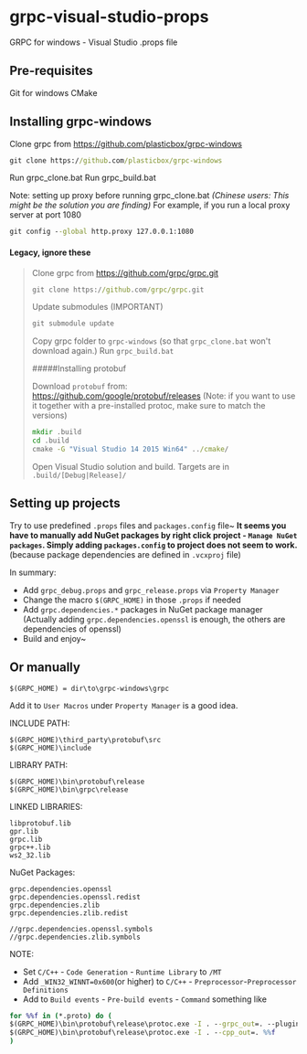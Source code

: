 # grpc-visual-studio-props
GRPC for windows - Visual Studio .props file

Pre-requisites
--
Git for windows
CMake



Installing grpc-windows
--

Clone grpc from https://github.com/plasticbox/grpc-windows

```bat
git clone https://github.com/plasticbox/grpc-windows
```

Run grpc_clone.bat
Run grpc_build.bat

Note: setting up proxy before running grpc_clone.bat *(Chinese users: This might be the solution you are finding)*
For example, if you run a local proxy server at port 1080
```bat
git config --global http.proxy 127.0.0.1:1080
```


#### Legacy, ignore these

> 
> Clone grpc from https://github.com/grpc/grpc.git   
> ```bat
> git clone https://github.com/grpc/grpc.git
> ```
> 
> Update submodules (IMPORTANT)
> 
> ```bat
> git submodule update 
> ```
> 
> Copy grpc folder to `grpc-windows` (so that `grpc_clone.bat` won't download again.)
> Run `grpc_build.bat`
> 
> #####Installing protobuf
>
>Download `protobuf` from: https://github.com/google/protobuf/releases
>(Note: if you want to use it together with a pre-installed protoc, make sure to match the versions)
>
>```bat
>mkdir .build
>cd .build
>cmake -G "Visual Studio 14 2015 Win64" ../cmake/
>```
>
>Open Visual Studio solution and build. Targets are in `.build/[Debug|Release]/`

Setting up projects
--
Try to use predefined `.props` files and `packages.config` file~
**It seems you have to manually add NuGet packages by right click project - `Manage NuGet packages`. Simply adding `packages.config` to project does not seem to work.** (because package dependencies are defined in `.vcxproj` file)

In summary:
- Add `grpc_debug.props` and `grpc_release.props` via `Property Manager`
- Change the macro `$(GRPC_HOME)` in those `.props` if needed
- Add `grpc.dependencies.*` packages in NuGet package manager (Actually adding `grpc.dependencies.openssl` is enough, the others are dependencies of openssl)
- Build and enjoy~

Or manually
--
```
$(GRPC_HOME) = dir\to\grpc-windows\grpc
```
Add it to `User Macros` under `Property Manager` is a good idea.

INCLUDE PATH: 
```
$(GRPC_HOME)\third_party\protobuf\src
$(GRPC_HOME)\include
``` 

LIBRARY PATH: 
```
$(GRPC_HOME)\bin\protobuf\release
$(GRPC_HOME)\bin\grpc\release
``` 

LINKED LIBRARIES:
```
libprotobuf.lib
gpr.lib
grpc.lib
grpc++.lib
ws2_32.lib
```

NuGet Packages:
```
grpc.dependencies.openssl
grpc.dependencies.openssl.redist
grpc.dependencies.zlib
grpc.dependencies.zlib.redist

//grpc.dependencies.openssl.symbols
//grpc.dependencies.zlib.symbols
```

NOTE:
- Set `C/C++` - `Code Generation` - `Runtime Library` to `/MT`
- Add `_WIN32_WINNT=0x600`(or higher) to `C/C++` - `Preprocessor`-`Preprocessor Definitions`
- Add to `Build events` - `Pre-build events` - `Command` something like
```bat
for %%f in (*.proto) do (
$(GRPC_HOME)\bin\protobuf\release\protoc.exe -I . --grpc_out=. --plugin=protoc-gen-grpc=$GRPC_HOME$\bin\grpc_protoc_plugins\grpc_cpp_plugin.exe %%f
$(GRPC_HOME)\bin\protobuf\release\protoc.exe -I . --cpp_out=. %%f
)
```
